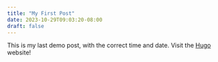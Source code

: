 ```yaml
---
title: "My First Post"
date: 2023-10-29T09:03:20-08:00
draft: false
---
```

This is my last demo post, with the correct time and date. 
Visit the [Hugo](https://gohugo.io) website!

